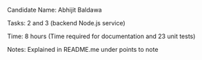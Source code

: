 Candidate Name: Abhijit Baldawa

Tasks: 2 and 3 (backend Node.js service)

Time: 8 hours (Time required for documentation and 23 unit tests)

Notes:
Explained in README.me under points to note
